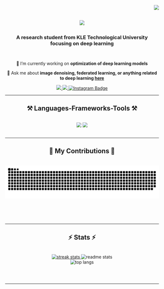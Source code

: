<img align="right" src="https://visitor-badge.laobi.icu/badge?page_id=sameernadaf21.sameernadaf21" />

<h1 align="center">
    <img src="https://readme-typing-svg.herokuapp.com/?font=Righteous&size=35&center=true&vCenter=true&width=500&height=70&duration=4000&lines=Hi+There!+👋;+I'm+Sameer+Nadaf!;" />
</h1>

<h3 align="center">A research student from KLE Technological University focusing on deep learning</h3>

<br/>

<div align="center">
 
 🔭 I’m currently working on **optimization of deep learning models**

💬 Ask me about **image denoising, federated learning, or anything related to deep learning [here](https://github.com/sameernadaf21/sameernadaf21/issues)**



</div>
 
<div align="center"> 
  <a href="mailto:sameernadaf787@gmail.com">
    <img src="https://img.shields.io/badge/Gmail-333333?style=for-the-badge&logo=gmail&logoColor=red" />
  </a>
  <a href="https://www.linkedin.com/in/sameer-nadaf-b617bb150/" target="_blank">
    <img src="https://img.shields.io/badge/LinkedIn-0077B5?style=for-the-badge&logo=linkedin&logoColor=white" target="_blank" />
  </a>
  <a href="https://www.instagram.com/sameer.nadaf.21/" target="_blank">
  <img src="https://img.shields.io/badge/Instagram-E4405F?style=for-the-badge&logo=instagram&logoColor=white" alt="Instagram Badge" />
</a>


 
</div>

 <hr/>
 
<h2 align="center">⚒️ Languages-Frameworks-Tools ⚒️</h2>
<br/>
<div align="center">
    <img src="https://skillicons.dev/icons?i=c,cpp,python,html,css,vscode,anaconda,androidstudio,github,docker,git" />
    <img src="https://skillicons.dev/icons?i=pytorch,github,python,tensorflow,linux,javascript,java,mysql,flask" /><br>
</div>

<br/>
<hr/>

<div align="center">
  <h2>🐍 My Contributions 🐍</h2>
  <br>
  <img alt="snake eating my contributions" src="https://raw.githubusercontent.com/sameernadaf21/sameernadaf21/output/github-contribution-grid-snake.svg" />

  
  <br/><br/><br/>
</div>

<hr/>

<h2 align="center">⚡ Stats ⚡</h2>
<br>
<div align="center">
  <!-- GitHub Streak Stats -->
  <a href="https://git.io/streak-stats">
    <img width="390" src="https://github-readme-streak-stats.herokuapp.com?user=sameernadaf21&theme=react&border_radius=10" alt="streak stats"/>
  </a>
  <!-- GitHub Readme Stats -->
  <img width="390" src="https://github-readme-stats-sameernadaf21.vercel.app/api?username=sameernadaf21&show_icons=true&theme=react&rank_icon=github&border_radius=10" alt="readme stats" />
  <br/>
  <!-- Top Languages -->
  <img width="325" src="https://github-readme-stats-sameernadaf21.vercel.app/api/top-langs/?username=sameernadaf21&hide=HTML&langs_count=8&layout=compact&theme=react&border_radius=10&size_weight=0.5&count_weight=0.5&exclude_repo=github-readme-stats" alt="top langs" />
</div>



<br/><br/>

<hr/>

<br/>



<br/>
